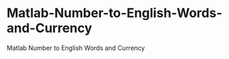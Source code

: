Matlab-Number-to-English-Words-and-Currency
===========================================

Matlab Number to English Words and Currency